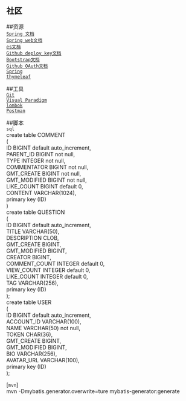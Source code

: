 ##  社区

##资源            
[`Spring 文档`](https://spring.io/guides)      
[`Spring web文档`](https://spring.io/guides/gs/serving-web-content/)        
[`es文档`](https://elasticsearch.cn/explore)   
[`Github deploy key文档`](https://developer.github.com/v3/guides/managing-deploy-keys/#deploy-keys   )  
[`Bootstrap文档`](https://v3.bootcss.com/getting-started/)   
[`Github OAuth文档`](https://developer.github.com/apps/building-oauth-apps/creating-an-oauth-app/)   
[`Spring`](https://docs.spring.io/spring-boot/docs/2.0.0.RC1/reference/htmlsingle/#boot-features-embedded-database)      
[`thymeleaf`](https://thymeleaf.org/doc/tutorials/3.0/usingthymeleaf.html#setting-attribute-value)

##工具              
[`Git`](https://git-scm.com/download)   
[`Visual Paradigm`](https://www.visual-paradigm.com)   
[`lombok`](https://www.projectlombok.org)          
[`Postman`](https://chrome.google.com/webstore/detail/coohjcphdfgbiolnekdpbcijmhambjff)    

##脚本                  
`sql`       
create table COMMENT       
(      
    ID           BIGINT default auto_increment,       
    PARENT_ID    BIGINT  not null,       
    TYPE         INTEGER not null,      
    COMMENTATOR  BIGINT  not null,      
    GMT_CREATE   BIGINT  not null,      
    GMT_MODIFIED BIGINT  not null,       
    LIKE_COUNT   BIGINT default 0,        
    CONTENT      VARCHAR(1024),           
        primary key (ID)     
)      
create table QUESTION   
(     
    ID            BIGINT  default auto_increment,     
    TITLE         VARCHAR(50),    
    DESCRIPTION   CLOB,      
    GMT_CREATE    BIGINT,          
    GMT_MODIFIED  BIGINT,      
    CREATOR       BIGINT,        
    COMMENT_COUNT INTEGER default 0,       
    VIEW_COUNT    INTEGER default 0,          
    LIKE_COUNT    INTEGER default 0,      
    TAG           VARCHAR(256),      
        primary key (ID)        
);          
create table USER              
(        
    ID           BIGINT default auto_increment,       
    ACCOUNT_ID   VARCHAR(100),           
    NAME         VARCHAR(50) not null,                    
    TOKEN        CHAR(36),                       
    GMT_CREATE   BIGINT,                             
    GMT_MODIFIED BIGINT,                          
    BIO          VARCHAR(256),                            
    AVATAR_URL   VARCHAR(100),                            
        primary key (ID)                     
);                   



[`mvn`]     
mvn -Dmybatis.generator.overwrite=ture mybatis-generator:generate